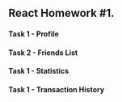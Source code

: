 ## React Homework #1.

#### Task 1 - Profile

#### Task 2 - Friends List

#### Task 1 - Statistics

#### Task 1 - Transaction History
